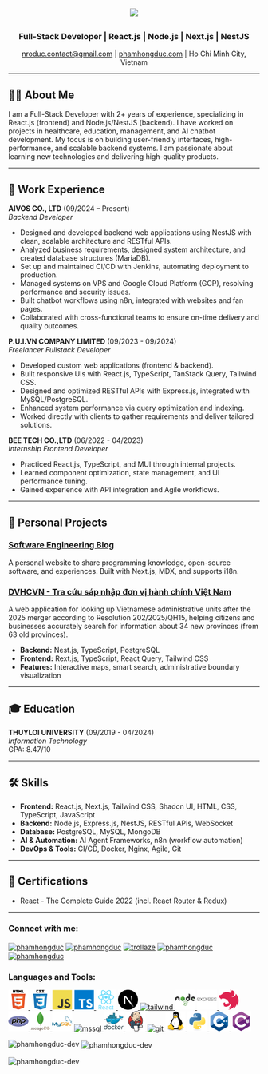 <!-- PROFILE HEADER -->
<h1 align="center">
    <img src="https://readme-typing-svg.herokuapp.com/?font=Righteous&size=35&center=true&vCenter=true&width=560&height=70&duration=4000&lines=Hi+There!+👋;+I'm+Pham+Hong+Duc!;Full-Stack+Developer+from+Vietnam" />
</h1>
<h3 align="center">Full-Stack Developer | React.js | Node.js | Next.js | NestJS</h3>

<p align="center">
  <a href="mailto:nroduc.contact@gmail.com">nroduc.contact@gmail.com</a> |
  <a href="https://phamhongduc.com">phamhongduc.com</a> |
  Ho Chi Minh City, Vietnam
</p>

---

## 🧑‍💻 About Me

I am a Full-Stack Developer with 2+ years of experience, specializing in React.js (frontend) and Node.js/NestJS (backend). I have worked on projects in healthcare, education, management, and AI chatbot development. My focus is on building user-friendly interfaces, high-performance, and scalable backend systems. I am passionate about learning new technologies and delivering high-quality products.

---

## 💼 Work Experience

**AIVOS CO., LTD** (09/2024 – Present)  
_Backend Developer_

- Designed and developed backend web applications using NestJS with clean, scalable architecture and RESTful APIs.
- Analyzed business requirements, designed system architecture, and created database structures (MariaDB).
- Set up and maintained CI/CD with Jenkins, automating deployment to production.
- Managed systems on VPS and Google Cloud Platform (GCP), resolving performance and security issues.
- Built chatbot workflows using n8n, integrated with websites and fan pages.
- Collaborated with cross-functional teams to ensure on-time delivery and quality outcomes.

**P.U.I.VN COMPANY LIMITED** (09/2023 - 09/2024)  
_Freelancer Fullstack Developer_

- Developed custom web applications (frontend & backend).
- Built responsive UIs with React.js, TypeScript, TanStack Query, Tailwind CSS.
- Designed and optimized RESTful APIs with Express.js, integrated with MySQL/PostgreSQL.
- Enhanced system performance via query optimization and indexing.
- Worked directly with clients to gather requirements and deliver tailored solutions.

**BEE TECH CO.,LTD** (06/2022 - 04/2023)  
_Internship Frontend Developer_

- Practiced React.js, TypeScript, and MUI through internal projects.
- Learned component optimization, state management, and UI performance tuning.
- Gained experience with API integration and Agile workflows.

---

## 🚀 Personal Projects

### [Software Engineering Blog](https://phamhongduc.com)

A personal website to share programming knowledge, open-source software, and experiences. Built with Next.js, MDX, and supports i18n.

### [DVHCVN - Tra cứu sáp nhập đơn vị hành chính Việt Nam](https://dvhcvn.phamhongduc.com)

A web application for looking up Vietnamese administrative units after the 2025 merger according to Resolution 202/2025/QH15, helping citizens and businesses accurately search for information about 34 new provinces (from 63 old provinces).

- **Backend:** Nest.js, TypeScript, PostgreSQL
- **Frontend:** Rext.js, TypeScript, React Query, Tailwind CSS
- **Features:** Interactive maps, smart search, administrative boundary visualization

---

## 🎓 Education

**THUYLOI UNIVERSITY** (09/2019 - 04/2024)  
_Information Technology_  
GPA: 8.47/10

---

## 🛠️ Skills

- **Frontend:** React.js, Next.js, Tailwind CSS, Shadcn UI, HTML, CSS, TypeScript, JavaScript
- **Backend:** Node.js, Express.js, NestJS, RESTful APIs, WebSocket
- **Database:** PostgreSQL, MySQL, MongoDB
- **AI & Automation:** AI Agent Frameworks, n8n (workflow automation)
- **DevOps & Tools:** CI/CD, Docker, Nginx, Agile, Git

---

## 📜 Certifications

- React - The Complete Guide 2022 (incl. React Router & Redux)

---

<!-- SOCIALS & STATS (unchanged) -->
<h3 align="left">Connect with me:</h3>
<p align="left">
<a href="https://dev.to/phamhongduc" target="blank"><img align="center" src="https://raw.githubusercontent.com/rahuldkjain/github-profile-readme-generator/master/src/images/icons/Social/devto.svg" alt="phamhongduc" height="30" width="40" /></a>
<a href="https://linkedin.com/in/phamhongduc" target="blank"><img align="center" src="https://raw.githubusercontent.com/rahuldkjain/github-profile-readme-generator/master/src/images/icons/Social/linked-in-alt.svg" alt="phamhongduc" height="30" width="40" /></a>
<a href="https://fb.com/trollaze" target="blank"><img align="center" src="https://raw.githubusercontent.com/rahuldkjain/github-profile-readme-generator/master/src/images/icons/Social/facebook.svg" alt="trollaze" height="30" width="40" /></a>
<a href="https://dribbble.com/phamhongduc" target="blank"><img align="center" src="https://raw.githubusercontent.com/rahuldkjain/github-profile-readme-generator/master/src/images/icons/Social/dribbble.svg" alt="phamhongduc" height="30" width="40" /></a>
<a href="https://www.hackerrank.com/phamhongduc" target="blank"><img align="center" src="https://raw.githubusercontent.com/rahuldkjain/github-profile-readme-generator/master/src/images/icons/Social/hackerrank.svg" alt="phamhongduc" height="30" width="40" /></a>
</p>

<h3 align="left">Languages and Tools:</h3>
<p align="left">

  <!-- Frontend -->
  <a href="https://www.w3.org/html/" target="_blank" rel="noreferrer">
    <img src="https://raw.githubusercontent.com/devicons/devicon/master/icons/html5/html5-original-wordmark.svg" alt="html5" width="40" height="40"/>
  </a>
  <a href="https://www.w3schools.com/css/" target="_blank" rel="noreferrer">
    <img src="https://raw.githubusercontent.com/devicons/devicon/master/icons/css3/css3-original-wordmark.svg" alt="css3" width="40" height="40"/>
  </a>
  <a href="https://developer.mozilla.org/en-US/docs/Web/JavaScript" target="_blank" rel="noreferrer">
    <img src="https://raw.githubusercontent.com/devicons/devicon/master/icons/javascript/javascript-original.svg" alt="javascript" width="40" height="40"/>
  </a>
  <a href="https://www.typescriptlang.org/" target="_blank" rel="noreferrer">
    <img src="https://raw.githubusercontent.com/devicons/devicon/master/icons/typescript/typescript-original.svg" alt="typescript" width="40" height="40"/>
  </a>
  <a href="https://reactjs.org/" target="_blank" rel="noreferrer">
    <img src="https://raw.githubusercontent.com/devicons/devicon/master/icons/react/react-original-wordmark.svg" alt="react" width="40" height="40"/>
  </a>
  <a href="https://nextjs.org" target="_blank" rel="noreferrer">
    <img src="https://raw.githubusercontent.com/devicons/devicon/master/icons/nextjs/nextjs-original.svg" alt="nextjs" width="40" height="40"/>
  </a>
  <a href="https://tailwindcss.com/" target="_blank" rel="noreferrer">
    <img src="https://www.vectorlogo.zone/logos/tailwindcss/tailwindcss-icon.svg" alt="tailwind" width="40" height="40"/>
  </a>

  <!-- Backend -->
  <a href="https://nodejs.org" target="_blank" rel="noreferrer">
    <img src="https://raw.githubusercontent.com/devicons/devicon/master/icons/nodejs/nodejs-original-wordmark.svg" alt="nodejs" width="40" height="40"/>
  </a>
  <a href="https://expressjs.com" target="_blank" rel="noreferrer">
    <img src="https://raw.githubusercontent.com/devicons/devicon/master/icons/express/express-original-wordmark.svg" alt="express" width="40" height="40"/>
  </a>
  <a href="https://docs.nestjs.com" target="_blank" rel="noreferrer">
    <img src="https://raw.githubusercontent.com/devicons/devicon/master/icons/nestjs/nestjs-original.svg" alt="nestjs" width="40" height="40"/>
  </a>
  <a href="https://www.php.net" target="_blank" rel="noreferrer">
    <img src="https://raw.githubusercontent.com/devicons/devicon/master/icons/php/php-original.svg" alt="php" width="40" height="40"/>
  </a>

  <!-- Databases -->
  <a href="https://www.mongodb.com/" target="_blank" rel="noreferrer">
    <img src="https://raw.githubusercontent.com/devicons/devicon/master/icons/mongodb/mongodb-original-wordmark.svg" alt="mongodb" width="40" height="40"/>
  </a>
  <a href="https://www.mysql.com/" target="_blank" rel="noreferrer">
    <img src="https://raw.githubusercontent.com/devicons/devicon/master/icons/mysql/mysql-original-wordmark.svg" alt="mysql" width="40" height="40"/>
  </a>
  <a href="https://www.microsoft.com/en-us/sql-server" target="_blank" rel="noreferrer">
    <img src="https://www.svgrepo.com/show/303229/microsoft-sql-server-logo.svg" alt="mssql" width="40" height="40"/>
  </a>

  <!-- DevOps & Tools -->
  <a href="https://www.docker.com/" target="_blank" rel="noreferrer">
    <img src="https://raw.githubusercontent.com/devicons/devicon/master/icons/docker/docker-original-wordmark.svg" alt="docker" width="40" height="40"/>
  </a>
  <a href="https://www.jenkins.io" target="_blank" rel="noreferrer">
    <img src="https://raw.githubusercontent.com/devicons/devicon/master/icons/jenkins/jenkins-original.svg" alt="jenkins" width="40" height="40"/>
  </a>
  <a href="https://git-scm.com/" target="_blank" rel="noreferrer">
    <img src="https://www.vectorlogo.zone/logos/git-scm/git-scm-icon.svg" alt="git" width="40" height="40"/>
  </a>
  <a href="https://www.linux.org/" target="_blank" rel="noreferrer">
    <img src="https://raw.githubusercontent.com/devicons/devicon/master/icons/linux/linux-original.svg" alt="linux" width="40" height="40"/>
  </a>

  <!-- Other Languages -->
  <a href="https://www.python.org" target="_blank" rel="noreferrer">
    <img src="https://raw.githubusercontent.com/devicons/devicon/master/icons/python/python-original.svg" alt="python" width="40" height="40"/>
  </a>
  <a href="https://www.w3schools.com/cpp/" target="_blank" rel="noreferrer">
    <img src="https://raw.githubusercontent.com/devicons/devicon/master/icons/cplusplus/cplusplus-original.svg" alt="cplusplus" width="40" height="40"/>
  </a>
  <a href="https://www.w3schools.com/cs/" target="_blank" rel="noreferrer">
    <img src="https://raw.githubusercontent.com/devicons/devicon/master/icons/csharp/csharp-original.svg" alt="csharp" width="40" height="40"/>
  </a>

</p>

<p><img align="left" src="https://github-readme-stats.vercel.app/api/top-langs?username=phamhongduc-dev&show_icons=true&locale=en&layout=compact" alt="phamhongduc-dev" /></p>

<p>&nbsp;<img align="center" src="https://github-readme-stats.vercel.app/api?username=phamhongduc-dev&show_icons=true&locale=en" alt="phamhongduc-dev" /></p>

<p><img align="center" src="https://github-readme-streak-stats.herokuapp.com/?user=phamhongduc-dev&" alt="phamhongduc-dev" /></p>
